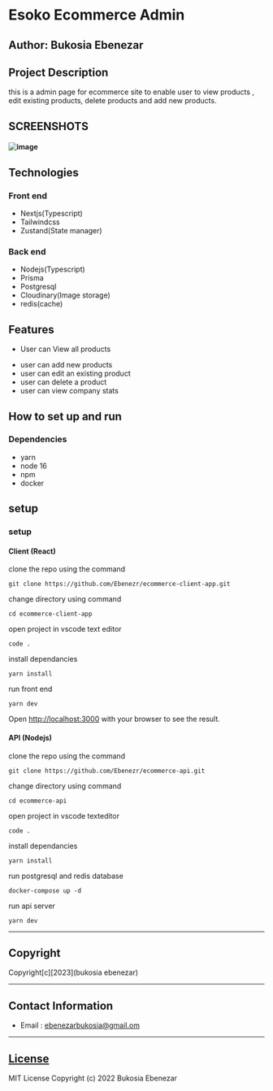 # Esoko Ecommerce Admin

## Author: Bukosia Ebenezar

## Project Description

this is a admin page for ecommerce site to enable user to view products , edit existing products, delete products and add new products.

## SCREENSHOTS

#### ![image](https://user-images.githubusercontent.com/37300065/222905573-ed5f94bd-0d1e-47a6-8afe-4a349de5db0a.png)

## Technologies

### Front end

* Nextjs(Typescript)
* Tailwindcss
* Zustand(State manager)

### Back end

* Nodejs(Typescript)
* Prisma
* Postgresql
* Cloudinary(Image storage)
* redis(cache)

## Features

- User can View all products
* user can add new products
* user can edit an existing product
* user can delete a product
* user can view company stats

## How to set up and run

### Dependencies

* yarn
* node 16
* npm
* docker

## setup

### setup

#### Client (React)

clone the repo using the command

```shell
git clone https://github.com/Ebenezr/ecommerce-client-app.git
```

change directory using command

```shell
cd ecommerce-client-app
```

open project in vscode text editor

```shell
code .
```

install dependancies

```shell
yarn install
```

run front end

```shell
yarn dev
```

Open [http://localhost:3000](http://localhost:3000) with your browser to see the result.

#### API (Nodejs)

clone the repo using the command

```shell
git clone https://github.com/Ebenezr/ecommerce-api.git
```

change directory using command

```shell
cd ecommerce-api
```

open project in vscode texteditor

```shell
code .
```

install dependancies

```shell
yarn install
```

run postgresql and redis database

```shell
docker-compose up -d
```

run api server

```shell
yarn dev
```

---

## Copyright

Copyright[c][2023](bukosia ebenezar)

---

## Contact Information

* Email : ebenezarbukosia@gmail.om

---

## [License](LICENSE)

MIT License
Copyright (c) 2022 Bukosia Ebenezar
